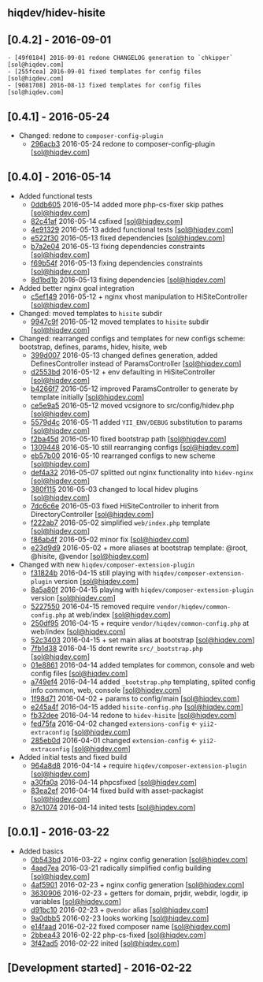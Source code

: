 hiqdev/hidev-hisite
-------------------

## [0.4.2] - 2016-09-01

    - [49f0184] 2016-09-01 redone CHANGELOG generation to `chkipper` [sol@hiqdev.com]
    - [255fcea] 2016-09-01 fixed templates for config files [sol@hiqdev.com]
    - [9081708] 2016-08-13 fixed templates for config files [sol@hiqdev.com]

## [0.4.1] - 2016-05-24

- Changed: redone to `composer-config-plugin`
    - [296acb3] 2016-05-24 redone to composer-config-plugin [sol@hiqdev.com]

## [0.4.0] - 2016-05-14

- Added functional tests
    - [0ddb605] 2016-05-14 added more php-cs-fixer skip pathes [sol@hiqdev.com]
    - [82c41af] 2016-05-14 csfixed [sol@hiqdev.com]
    - [4e91329] 2016-05-13 added functional tests [sol@hiqdev.com]
    - [e522f30] 2016-05-13 fixed dependencies [sol@hiqdev.com]
    - [b7a2e04] 2016-05-13 fixing dependencies constraints [sol@hiqdev.com]
    - [f69b54f] 2016-05-13 fixing dependencies constraints [sol@hiqdev.com]
    - [8d1bd1b] 2016-05-13 fixing dependencies [sol@hiqdev.com]
- Added better nginx goal integration
    - [c5ef149] 2016-05-12 + nginx vhost manipulation to HiSiteController [sol@hiqdev.com]
- Changed: moved templates to `hisite` subdir
    - [9947c9f] 2016-05-12 moved templates to `hisite` subdir [sol@hiqdev.com]
- Changed: rearranged configs and templates for new configs scheme: bootstrap, defines, params, hidev, hisite, web
    - [399d007] 2016-05-13 changed defines generation, added DefinesController instead of ParamsController [sol@hiqdev.com]
    - [d2553bd] 2016-05-12 + env defaulting in HiSiteController [sol@hiqdev.com]
    - [b4266f7] 2016-05-12 improved ParamsController to generate by template initially [sol@hiqdev.com]
    - [ce5e9a5] 2016-05-12 moved vcsignore to src/config/hidev.php [sol@hiqdev.com]
    - [5579d4c] 2016-05-11 added `YII_ENV/DEBUG` substitution to params [sol@hiqdev.com]
    - [f2ba45d] 2016-05-10 fixed bootstrap path [sol@hiqdev.com]
    - [1309448] 2016-05-10 still rearranging configs [sol@hiqdev.com]
    - [eb57b00] 2016-05-10 rearranged configs to new scheme [sol@hiqdev.com]
    - [def4a32] 2016-05-07 splitted out nginx functionality into `hidev-nginx` [sol@hiqdev.com]
    - [380f115] 2016-05-03 changed to local hidev plugins [sol@hiqdev.com]
    - [7dc6c6e] 2016-05-03 fixed HiSiteController to inherit from DirectoryController [sol@hiqdev.com]
    - [f222ab7] 2016-05-02 simplified `web/index.php` template [sol@hiqdev.com]
    - [f86ab4f] 2016-05-02 minor fix [sol@hiqdev.com]
    - [e23d9d9] 2016-05-02 + more aliases at bootstrap template: @root, @hisite, @vendor [sol@hiqdev.com]
- Changed with new `hiqdev/composer-extension-plugin`
    - [f31824b] 2016-04-15 still playing with `hiqdev/composer-extension-plugin` version [sol@hiqdev.com]
    - [8a5a80f] 2016-04-15 playing with `hiqdev/composer-extension-plugin` version [sol@hiqdev.com]
    - [5227550] 2016-04-15 removed require `vendor/hiqdev/common-config.php` at web/index [sol@hiqdev.com]
    - [250df95] 2016-04-15 + require `vendor/hiqdev/common-config.php` at web/index [sol@hiqdev.com]
    - [52c3403] 2016-04-15 + set main alias at bootstrap [sol@hiqdev.com]
    - [7fb1d38] 2016-04-15 dont rewrite `src/_bootstrap.php` [sol@hiqdev.com]
    - [01e8861] 2016-04-14 added templates for common, console and web config files [sol@hiqdev.com]
    - [a749ef4] 2016-04-14 added `_bootstrap.php` templating, splited config info common, web, console [sol@hiqdev.com]
    - [1f98d71] 2016-04-02 + params to config/main [sol@hiqdev.com]
    - [e245a4f] 2016-04-15 added `hisite-config.php` [sol@hiqdev.com]
    - [fb32dee] 2016-04-14 redone to `hidev-hisite` [sol@hiqdev.com]
    - [fed75fa] 2016-04-02 changed `extensions-config` <- `yii2-extraconfig` [sol@hiqdev.com]
    - [285eb0d] 2016-04-01 changed `extension-config` <- `yii2-extraconfig` [sol@hiqdev.com]
- Added initial tests and fixed build
    - [964a8d8] 2016-04-14 + require `hiqdev/composer-extension-plugin` [sol@hiqdev.com]
    - [a30fa0a] 2016-04-14 phpcsfixed [sol@hiqdev.com]
    - [83ea2ef] 2016-04-14 fixed build with asset-packagist [sol@hiqdev.com]
    - [87c1074] 2016-04-14 inited tests [sol@hiqdev.com]

## [0.0.1] - 2016-03-22

- Added basics
    - [0b543bd] 2016-03-22 + nginx config generation [sol@hiqdev.com]
    - [4aad7ea] 2016-03-21 radically simplified config building [sol@hiqdev.com]
    - [4af5901] 2016-02-23 + nginx config generation [sol@hiqdev.com]
    - [3630906] 2016-02-23 + getters for domain, prjdir, webdir, logdir, ip variables [sol@hiqdev.com]
    - [d91bc10] 2016-02-23 + `@vendor` alias [sol@hiqdev.com]
    - [9a0dbb5] 2016-02-23 looks working [sol@hiqdev.com]
    - [e14faad] 2016-02-22 fixed composer name [sol@hiqdev.com]
    - [2bbea43] 2016-02-22 php-cs-fixed [sol@hiqdev.com]
    - [3f42ad5] 2016-02-22 inited [sol@hiqdev.com]

## [Development started] - 2016-02-22

[296acb3]: https://github.com/hiqdev/hidev-hisite/commit/296acb3
[0ddb605]: https://github.com/hiqdev/hidev-hisite/commit/0ddb605
[82c41af]: https://github.com/hiqdev/hidev-hisite/commit/82c41af
[4e91329]: https://github.com/hiqdev/hidev-hisite/commit/4e91329
[e522f30]: https://github.com/hiqdev/hidev-hisite/commit/e522f30
[b7a2e04]: https://github.com/hiqdev/hidev-hisite/commit/b7a2e04
[f69b54f]: https://github.com/hiqdev/hidev-hisite/commit/f69b54f
[8d1bd1b]: https://github.com/hiqdev/hidev-hisite/commit/8d1bd1b
[c5ef149]: https://github.com/hiqdev/hidev-hisite/commit/c5ef149
[9947c9f]: https://github.com/hiqdev/hidev-hisite/commit/9947c9f
[399d007]: https://github.com/hiqdev/hidev-hisite/commit/399d007
[d2553bd]: https://github.com/hiqdev/hidev-hisite/commit/d2553bd
[b4266f7]: https://github.com/hiqdev/hidev-hisite/commit/b4266f7
[ce5e9a5]: https://github.com/hiqdev/hidev-hisite/commit/ce5e9a5
[5579d4c]: https://github.com/hiqdev/hidev-hisite/commit/5579d4c
[f2ba45d]: https://github.com/hiqdev/hidev-hisite/commit/f2ba45d
[1309448]: https://github.com/hiqdev/hidev-hisite/commit/1309448
[eb57b00]: https://github.com/hiqdev/hidev-hisite/commit/eb57b00
[def4a32]: https://github.com/hiqdev/hidev-hisite/commit/def4a32
[380f115]: https://github.com/hiqdev/hidev-hisite/commit/380f115
[7dc6c6e]: https://github.com/hiqdev/hidev-hisite/commit/7dc6c6e
[f222ab7]: https://github.com/hiqdev/hidev-hisite/commit/f222ab7
[f86ab4f]: https://github.com/hiqdev/hidev-hisite/commit/f86ab4f
[e23d9d9]: https://github.com/hiqdev/hidev-hisite/commit/e23d9d9
[f31824b]: https://github.com/hiqdev/hidev-hisite/commit/f31824b
[8a5a80f]: https://github.com/hiqdev/hidev-hisite/commit/8a5a80f
[5227550]: https://github.com/hiqdev/hidev-hisite/commit/5227550
[250df95]: https://github.com/hiqdev/hidev-hisite/commit/250df95
[52c3403]: https://github.com/hiqdev/hidev-hisite/commit/52c3403
[7fb1d38]: https://github.com/hiqdev/hidev-hisite/commit/7fb1d38
[01e8861]: https://github.com/hiqdev/hidev-hisite/commit/01e8861
[a749ef4]: https://github.com/hiqdev/hidev-hisite/commit/a749ef4
[1f98d71]: https://github.com/hiqdev/hidev-hisite/commit/1f98d71
[e245a4f]: https://github.com/hiqdev/hidev-hisite/commit/e245a4f
[fb32dee]: https://github.com/hiqdev/hidev-hisite/commit/fb32dee
[fed75fa]: https://github.com/hiqdev/hidev-hisite/commit/fed75fa
[285eb0d]: https://github.com/hiqdev/hidev-hisite/commit/285eb0d
[964a8d8]: https://github.com/hiqdev/hidev-hisite/commit/964a8d8
[a30fa0a]: https://github.com/hiqdev/hidev-hisite/commit/a30fa0a
[83ea2ef]: https://github.com/hiqdev/hidev-hisite/commit/83ea2ef
[87c1074]: https://github.com/hiqdev/hidev-hisite/commit/87c1074
[0b543bd]: https://github.com/hiqdev/hidev-hisite/commit/0b543bd
[4aad7ea]: https://github.com/hiqdev/hidev-hisite/commit/4aad7ea
[4af5901]: https://github.com/hiqdev/hidev-hisite/commit/4af5901
[3630906]: https://github.com/hiqdev/hidev-hisite/commit/3630906
[d91bc10]: https://github.com/hiqdev/hidev-hisite/commit/d91bc10
[9a0dbb5]: https://github.com/hiqdev/hidev-hisite/commit/9a0dbb5
[e14faad]: https://github.com/hiqdev/hidev-hisite/commit/e14faad
[2bbea43]: https://github.com/hiqdev/hidev-hisite/commit/2bbea43
[3f42ad5]: https://github.com/hiqdev/hidev-hisite/commit/3f42ad5
[255fcea]: https://github.com/hiqdev/hidev-hisite/commit/255fcea
[9081708]: https://github.com/hiqdev/hidev-hisite/commit/9081708
[49f0184]: https://github.com/hiqdev/hidev-hisite/commit/49f0184
